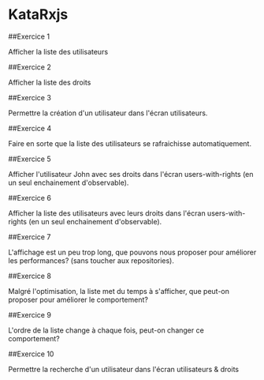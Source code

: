 # KataRxjs

##Exercice 1

Afficher la liste des utilisateurs

##Exercice 2

Afficher la liste des droits

##Exercice 3

Permettre la création d'un utilisateur dans l'écran utilisateurs.

##Exercice 4

Faire en sorte que la liste des utilisateurs se rafraichisse automatiquement.

##Exercice 5

Afficher l'utilisateur John avec ses droits dans l'écran users-with-rights (en un seul enchainement d'observable).

##Exercice 6

Afficher la liste des utilisateurs avec leurs droits dans l'écran users-with-rights (en un seul enchainement d'observable).

##Exercice 7

L'affichage est un peu trop long, que pouvons nous proposer pour améliorer les performances? (sans toucher aux repositories).

##Exercice 8

Malgré l'optimisation, la liste met du temps à s'afficher, que peut-on proposer pour améliorer le comportement?

##Exercice 9

L'ordre de la liste change à chaque fois, peut-on changer ce comportement?

##Exercice 10

Permettre la recherche d'un utilisateur dans l'écran utilisateurs & droits
